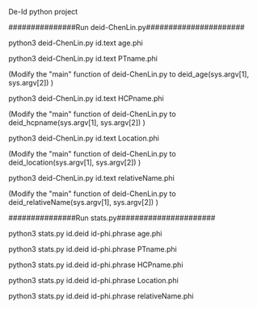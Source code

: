 De-Id python project

###############Run deid-ChenLin.py######################

python3 deid-ChenLin.py id.text age.phi

python3 deid-ChenLin.py id.text PTname.phi

(Modify the "main" function of deid-ChenLin.py to deid_age(sys.argv[1], sys.argv[2]) )

python3 deid-ChenLin.py id.text HCPname.phi

(Modify the "main" function of deid-ChenLin.py to deid_hcpname(sys.argv[1], sys.argv[2]) )

python3 deid-ChenLin.py id.text Location.phi

(Modify the "main" function of deid-ChenLin.py to deid_location(sys.argv[1], sys.argv[2]) )

python3 deid-ChenLin.py id.text relativeName.phi

(Modify the "main" function of deid-ChenLin.py to deid_relativeName(sys.argv[1], sys.argv[2]) )

###############Run stats.py######################

python3 stats.py id.deid id-phi.phrase age.phi

python3 stats.py id.deid id-phi.phrase PTname.phi

python3 stats.py id.deid id-phi.phrase HCPname.phi

python3 stats.py id.deid id-phi.phrase Location.phi

python3 stats.py id.deid id-phi.phrase relativeName.phi





